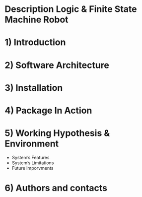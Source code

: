 # Description Logic & Finite State Machine Robot

# 1) Introduction
# 2) Software Architecture 
# 3) Installation
# 4) Package In Action
# 5) Working Hypothesis & Environment
* System’s Features
* System’s Limitations
* Future Imporvments
# 6) Authors and contacts
